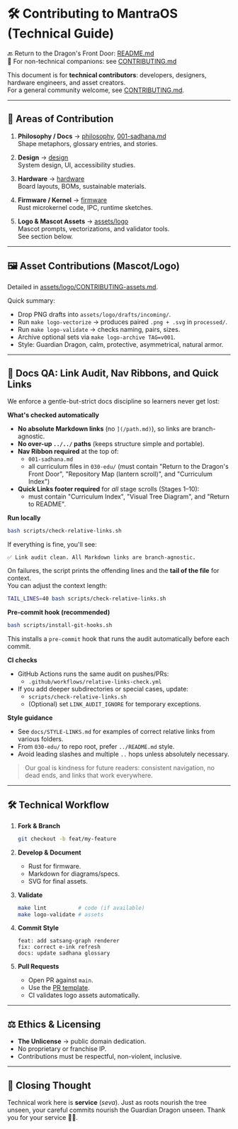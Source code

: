 # 🛠️ Contributing to MantraOS (Technical Guide)

🔙 Return to the Dragon's Front Door: [README.md](README.md)  
🔗 For non-technical companions: see [CONTRIBUTING.md](CONTRIBUTING.md)


This document is for **technical contributors**: developers, designers, hardware engineers, and asset creators.  
For a general community welcome, see [CONTRIBUTING.md](./CONTRIBUTING.md).

---

## 📂 Areas of Contribution

1. **Philosophy / Docs** → [philosophy](philosophy), [001-sadhana.md](001-sadhana.md)  
   Shape metaphors, glossary entries, and stories.

2. **Design** → [design](design)  
   System design, UI, accessibility studies.

3. **Hardware** → [hardware](hardware)  
   Board layouts, BOMs, sustainable materials.

4. **Firmware / Kernel** → [firmware](firmware)  
   Rust microkernel code, IPC, runtime sketches.

5. **Logo & Mascot Assets** → [assets/logo](assets/logo)  
   Mascot prompts, vectorizations, and validator tools.  
   See section below.

---

## 🖼️ Asset Contributions (Mascot/Logo)

Detailed in [assets/logo/CONTRIBUTING-assets.md](assets/logo/CONTRIBUTING-assets.md).

Quick summary:

- Drop PNG drafts into `assets/logo/drafts/incoming/`.  
- Run `make logo-vectorize` → produces paired `.png + .svg` in `processed/`.  
- Run `make logo-validate` → checks naming, pairs, sizes.  
- Archive optional sets via `make logo-archive TAG=v001`.  
- Style: Guardian Dragon, calm, protective, asymmetrical, natural armor.

---

## 🧪 Docs QA: Link Audit, Nav Ribbons, and Quick Links

We enforce a gentle-but-strict docs discipline so learners never get lost:

**What's checked automatically**
- **No absolute Markdown links** (no `](/path.md)`), so links are branch-agnostic.
- **No over-up `../../` paths** (keeps structure simple and portable).
- **Nav Ribbon required** at the top of:
  - `001-sadhana.md`
  - all curriculum files in `030-edu/`
  (must contain "Return to the Dragon's Front Door", "Repository Map (lantern scroll)", and "Curriculum Index")
- **Quick Links footer required** for *all* stage scrolls (Stages 1–10):
  - must contain "Curriculum Index", "Visual Tree Diagram", and "Return to README".

**Run locally**
```bash
bash scripts/check-relative-links.sh
```
If everything is fine, you'll see:
```
✅ Link audit clean. All Markdown links are branch-agnostic.
```
On failures, the script prints the offending lines and the **tail of the file** for context.  
You can adjust the context length:
```bash
TAIL_LINES=40 bash scripts/check-relative-links.sh
```

**Pre-commit hook (recommended)**
```bash
bash scripts/install-git-hooks.sh
```
This installs a `pre-commit` hook that runs the audit automatically before each commit.

**CI checks**
- GitHub Actions runs the same audit on pushes/PRs:
  - `.github/workflows/relative-links-check.yml`
- If you add deeper subdirectories or special cases, update:
  - `scripts/check-relative-links.sh`
  - (Optional) set `LINK_AUDIT_IGNORE` for temporary exceptions.

**Style guidance**
- See `docs/STYLE-LINKS.md` for examples of correct relative links from various folders.
- From `030-edu/` to repo root, prefer `../README.md` style.
- Avoid leading slashes and multiple `..` hops unless absolutely necessary.

> Our goal is kindness for future readers: consistent navigation, no dead ends, and links that work everywhere.

---

## 🛠️ Technical Workflow

1. **Fork & Branch**
   ```bash
   git checkout -b feat/my-feature
   ```

2. **Develop & Document**

   * Rust for firmware.
   * Markdown for diagrams/specs.
   * SVG for final assets.

3. **Validate**

   ```bash
   make lint          # code (if available)
   make logo-validate # assets
   ```

4. **Commit Style**

   ```
   feat: add satsang-graph renderer
   fix: correct e-ink refresh
   docs: update sadhana glossary
   ```

5. **Pull Requests**

   * Open PR against `main`.
   * Use the [PR template](.github/pull_request_template.md).
   * CI validates logo assets automatically.

---

## ⚖️ Ethics & Licensing

* **The Unlicense** → public domain dedication.
* No proprietary or franchise IP.
* Contributions must be respectful, non-violent, inclusive.

---

## 🙏 Closing Thought

Technical work here is **service** (*seva*).
Just as roots nourish the tree unseen, your careful commits nourish the Guardian Dragon unseen.
Thank you for your service 🌱🐉.